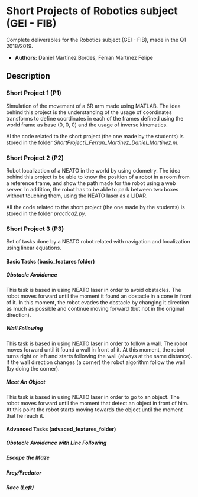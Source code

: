 # Short Projects of Robotics subject (GEI - FIB)
Complete deliverables for the Robotics subject (GEI - FIB), made in the Q1 2018/2019.

* **Authors:** Daniel Martínez Bordes, Ferran Martínez Felipe

## Description

### Short Project 1 (P1)
Simulation of the movement of a 6R arm made using MATLAB. The idea behind this project is the understanding of
the usage of coordinates transforms to define coordinates in each of the frames defined using the world frame as base (0, 0, 0) and
the usage of inverse kinematics.

Al the code related to the short project (the one made by the students) is stored in the folder _ShortProject1_Ferran_Martinez_Daniel_Martinez.m_.

### Short Project 2 (P2)
Robot localization of a NEATO in the world by using odometry. The idea behind this project is be able to know the position of a robot in a room from a
reference frame, and show the path made for the robot using a web server. In addition, the robot has to be able to park between two boxes without touching them,
using the NEATO laser as a LIDAR.

All the code related to the short project (the one made by the students) is stored in the folder _practica2.py_.

### Short Project 3 (P3)
Set of tasks done by a NEATO robot related with navigation and localization using linear equations.

#### Basic Tasks (basic_features folder)
##### Obstacle Avoidance
This task is based in using NEATO laser in order to avoid obstacles. The robot moves forward
until the moment it found an obstacle in a cone in front of it.
In this moment, the robot evades the obstacle by changing it direction as much as possible and
continue moving forward (but not in the original direction).

##### Wall Following
This task is based in using NEATO laser in order to follow a wall. The robot moves forward until it
found a wall in front of it. At this moment, the robot turns right or left and starts following the wall
(always at the same distance). If the wall direction changes (a corner) the robot algorithm follow the wall
(by doing the corner).

##### Meet An Object
This task is based in using NEATO laser in order to go to an object. The robot moves forward until
the moment that detect an object in front of him. At this point the robot starts moving towards the object
until the moment that he reach it.

#### Advanced Tasks (advaced_features_folder)
##### Obstacle Avoidance with Line Following

##### Escape the Maze

##### Prey/Predator

##### Race (Left)

